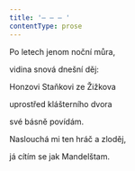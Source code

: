 ```yaml
---
title: '– – – '
contentType: prose
---
```


Po letech jenom noční můra,

vidina snová dnešní děj:

Honzovi Staňkovi ze Žižkova

uprostřed klášterního dvora

své básně povídám.

Naslouchá mi ten hráč a zloděj,

já cítím se jak Mandelštam.

